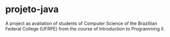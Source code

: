 # projeto-java
A project as avaliation of students of Computer Science of the Brazillian Federal College (UFRPE) from the course of Introduction to Programming II.
